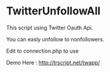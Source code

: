 # TwitterUnfollowAll

This script using Twitter Oauth Api.

You can easly unfollow to nonfollowers.

Edit to connection.php to use

Demo Here : http://trscript.net/twapp/
